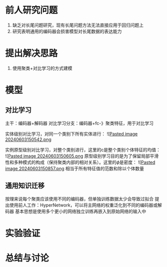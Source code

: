 
# 前人研究问题
1. 缺乏对长尾问题研究，现有长尾问题方法无法直接应用于回归问题上
2. 研究表明通用的编码器会损害模型对长尾数据的表达能力

# 提出解决思路
1. 使用聚类+对比学习的方式建模

# 模型

## 对比学习
主干：编码器+解码器
对比学习分支：编码器+fc-》聚类特征，用于对比学习

实体级别对比学习，对同一个类别下所有实体进行：
![[Pasted image 20240603150542.png](../img/Pasted%20image%2020240603150542.png)

实例原型级别对比学习，对整个类别进行，这里的c是整个类别个体特征的均值：
![[Pasted image 20240603150605.png](../img/Pasted%20image%2020240603150605.png)
原型级别学习目的是为了保留局部平滑性和多种模式的构成（保持聚类内部的相对关系）。这里的$\phi$是密度：
![[Pasted image 20240603150857.png](../img/Pasted%20image%2020240603150857.png)
相当于所有特征值的范数和除以个体数量

## 通用知识迁移
按理来说每个聚类应该使用不同的编码器，但单独训练数据太少会导致过拟合
提出使用前人工作：HyperNetwork，可以将主网络的权重泛化到不同的编码器或解码器
基本思想是使用多个更小的网络独立训练再嵌入到原始网络的输入中
# 实验验证

# 总结与讨论
   